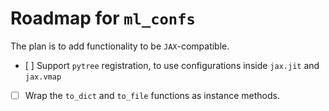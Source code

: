 # Roadmap for `ml_confs`
The plan is to add functionality to be `JAX`-compatible.

- [ ] Support `pytree` registration, to use configurations inside `jax.jit` and `jax.vmap`
- [ ] Wrap the `to_dict` and `to_file` functions as instance methods.
